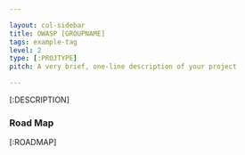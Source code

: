 ```yaml
---

layout: col-sidebar
title: OWASP [GROUPNAME]
tags: example-tag
level: 2
type: [:PROJTYPE]
pitch: A very brief, one-line description of your project

---
```


[:DESCRIPTION]

### Road Map
[:ROADMAP]
